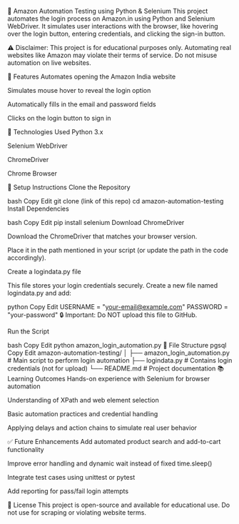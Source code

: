 🛒 Amazon Automation Testing using Python & Selenium
This project automates the login process on Amazon.in using Python and Selenium WebDriver. It simulates user interactions with the browser, like hovering over the login button, entering credentials, and clicking the sign-in button.

⚠️ Disclaimer: This project is for educational purposes only. Automating real websites like Amazon may violate their terms of service. Do not misuse automation on live websites.

📌 Features
Automates opening the Amazon India website

Simulates mouse hover to reveal the login option

Automatically fills in the email and password fields

Clicks on the login button to sign in

🚀 Technologies Used
Python 3.x

Selenium WebDriver

ChromeDriver

Chrome Browser

🔧 Setup Instructions
Clone the Repository

bash
Copy
Edit
git clone (link of this repo)
cd amazon-automation-testing
Install Dependencies

bash
Copy
Edit
pip install selenium
Download ChromeDriver

Download the ChromeDriver that matches your browser version.

Place it in the path mentioned in your script (or update the path in the code accordingly).

Create a logindata.py file

This file stores your login credentials securely.
Create a new file named logindata.py and add:

python
Copy
Edit
USERNAME = "your-email@example.com"
PASSWORD = "your-password"
🔒 Important: Do NOT upload this file to GitHub.

Run the Script

bash
Copy
Edit
python amazon_login_automation.py
📁 File Structure
pgsql
Copy
Edit
amazon-automation-testing/
│
├── amazon_login_automation.py # Main script to perform login automation
├── logindata.py # Contains login credentials (not for upload)
└── README.md # Project documentation
📚 Learning Outcomes
Hands-on experience with Selenium for browser automation

Understanding of XPath and web element selection

Basic automation practices and credential handling

Applying delays and action chains to simulate real user behavior

✅ Future Enhancements
Add automated product search and add-to-cart functionality

Improve error handling and dynamic wait instead of fixed time.sleep()

Integrate test cases using unittest or pytest

Add reporting for pass/fail login attempts

📜 License
This project is open-source and available for educational use. Do not use for scraping or violating website terms.
